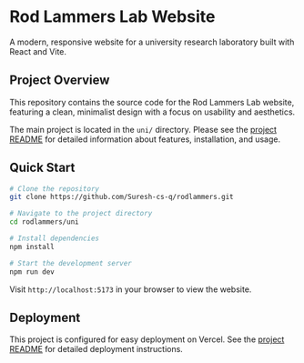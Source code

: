 # Rod Lammers Lab Website

A modern, responsive website for a university research laboratory built with React and Vite.

## Project Overview

This repository contains the source code for the Rod Lammers Lab website, featuring a clean, minimalist design with a focus on usability and aesthetics.

The main project is located in the `uni/` directory. Please see the [project README](uni/README.md) for detailed information about features, installation, and usage.

## Quick Start

```bash
# Clone the repository
git clone https://github.com/Suresh-cs-q/rodlammers.git

# Navigate to the project directory
cd rodlammers/uni

# Install dependencies
npm install

# Start the development server
npm run dev
```

Visit `http://localhost:5173` in your browser to view the website.

## Deployment

This project is configured for easy deployment on Vercel. See the [project README](uni/README.md) for detailed deployment instructions.
